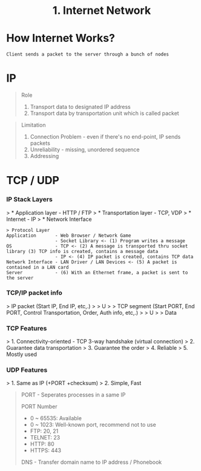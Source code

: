 <!-- HEADER -->
<div align="center">
  <h1 align="center">1. Internet Network</h1>
</div>

# How Internet Works?
```
Client sends a packet to the server through a bunch of nodes
```

# IP
> Role
> 1. Transport data to designated IP address
> 2. Transport data by transportation unit which is called packet

> Limitation
> 1. Connection Problem - even if there's no end-point, IP sends packets
> 2. Unreliability - missing, unordered sequence
> 3. Addressing

# TCP / UDP
<h3>IP Stack Layers</h3>
> * Application layer - HTTP / FTP
> * Transportation layer - TCP, VDP
> * Internet - IP
> * Network Interface

```
> Protocol Layer
Application       - Web Browser / Network Game
                  - Socket Library <- (1) Program writes a message
OS                - TCP <- (2) A message is transported thru socket library (3) TCP info is created, contains a message data
                  - IP <- (4) IP packet is created, contains TCP data
Network Interface - LAN Driver / LAN Devices <- (5) A packet is contained in a LAN card 
Server            - (6) With an Ethernet frame, a packet is sent to the server             
```

<h3>TCP/IP packet info</h3>
> IP packet (Start IP, End IP, etc,.)
> 
> U
> 
> TCP segment (Start PORT, End PORT, Control Transportation, Order, Auth info, etc,.)
> 
> U
> 
> Data

<h3>TCP Features</h3>
> 1. Connectivity-oriented - TCP 3-way handshake (virtual connection)
> 2. Guarantee data transportation
> 3. Guarantee the order
> 4. Reliable
> 5. Mostly used

<h3>UDP Features</h3>
> 1. Same as IP (+PORT +checksum)
> 2. Simple, Fast

> PORT - Seperates processes in a same IP
> 
> PORT Number
> * 0 ~ 65535: Available
> * 0 ~ 1023: Well-known port, recommend not to use
> * FTP: 20, 21
> * TELNET: 23
> * HTTP: 80
> * HTTPS: 443
> 
> DNS - Transfer domain name to IP address / Phonebook